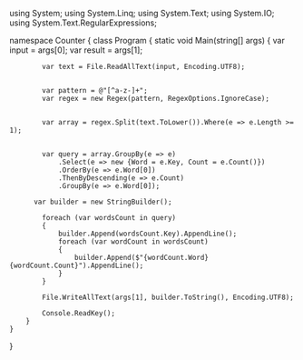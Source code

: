 using System;
using System.Linq;
using System.Text;
using System.IO;
using System.Text.RegularExpressions;

namespace Counter
{
    class Program
    {
        static void Main(string[] args)
        {
            var input = args[0];
            var result = args[1];
			
		
            var text = File.ReadAllText(input, Encoding.UTF8);
            
		
			var pattern = @"[^a-z-]+";
            var regex = new Regex(pattern, RegexOptions.IgnoreCase);

			
            var array = regex.Split(text.ToLower()).Where(e => e.Length >= 1);
			
		
            var query = array.GroupBy(e => e)
                .Select(e => new {Word = e.Key, Count = e.Count()}) 
                .OrderBy(e => e.Word[0])
                .ThenByDescending(e => e.Count)
                .GroupBy(e => e.Word[0]);

          var builder = new StringBuilder();
            
            foreach (var wordsCount in query)
            {
                builder.Append(wordsCount.Key).AppendLine();
                foreach (var wordCount in wordsCount)
                {
                    builder.Append($"{wordCount.Word} {wordCount.Count}").AppendLine();
                }
            }
            
            File.WriteAllText(args[1], builder.ToString(), Encoding.UTF8);
            
            Console.ReadKey();
        }
    }
}

